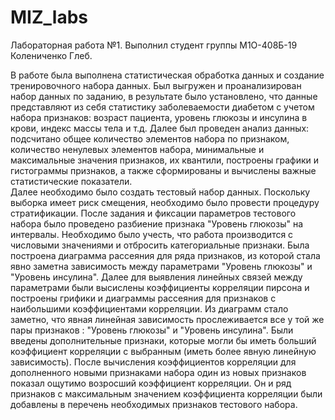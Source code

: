 # MIZ_labs
Лабораторная работа №1.
Выполнил студент группы М1О-408Б-19 Колениченко Глеб.

В работе была выполнена статистическая обработка данных и создание тренировочного набора данных.
Был выгружен и проанализирован набор данных по заданию, в результате было установлено, что данные представляют из себя статистику заболеваемости диабетом с учетом набора признаков: возраст пациента, уровень глюкозы и инсулина в крови, индекс массы тела и т.д. Далее был проведен анализ данных: подсчитано общее количество элементов набора по признаком, количество ненулевых элементов набора, минимальные и максимальные значения признаков, их квантили, построены графики и гистограммы признаков, а также сформированы и вычислены важные статистические показатели.  
Далее необходимо было создать тестовый набор данных. Поскольку выборка имеет риск смещения, необходимо было провести процедуру стратификации. После  задания и фиксации параметров тестового набора было проведено разбиение признака "Уровень глюкозы" на интервалы. Необходимо было учесть, что работа производится с числовыми значениями и отбросить категориальные признаки. Была построена диаграмма рассеяния для ряда признаков, из которой стала явно заметна зависимость между параметрами "Уровень глюкозы" и "Уровень инсулина". Далее для выявления линейных связей между параметрами были высислены коэффициенты корреляции пирсона и построены грифики и диаграммы рассеяния для признаков с наибольшими коэффициентами корреляции. Из диаграмм стало заметно, что явная линейная зависимость прослеживается все у той же пары признаков : "Уровень глюкозы" и "Уровень инсулина". Были введены дополнительные признаки, которые могли бы иметь больший коэффициент корреляции с выбранным (иметь более явную линейную зависимость). После вычисления коэффициентов корреляции для дополненного новыми признаками набора один из новых признаков показал ощутимо возросший коэффициент корреляции. Он и ряд признаков с максимальным значением коэффициента корреляции были добавлены в перечень необходимых признаков тестового набора. 
